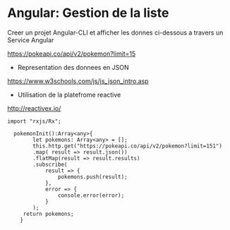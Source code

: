 # Angular: Gestion de la liste


Creer un projet Angular-CLI et afficher les donnes ci-dessous a travers un Service Angular 

https://pokeapi.co/api/v2/pokemon?limit=15


* Representation des donnees en JSON

https://www.w3schools.com/js/js_json_intro.asp

* Utilisation de la platefrome reactive

http://reactivex.io/

```
import "rxjs/Rx";
```

```
  pokemonInit():Array<any>{
        let pokemons: Array<any> = [];
        this.http.get("https://pokeapi.co/api/v2/pokemon?limit=151")
        .map( result => result.json())
        .flatMap(result => result.results)
        .subscribe(
            result => {
                pokemons.push(result);
            },
            error => {
                console.error(error);
            }
        );
     return pokemons;
    }
```
